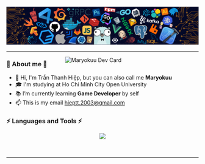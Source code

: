 <!-- Header -->
<p align="center"><a href="##"><img src="https://raw.githubusercontent.com/KevinPatel04/KevinPatel04/master/header.png" /></a></p>



---



<!-- Dev Card -->
<a href="https://app.daily.dev/Maryokuu">
	<img
	align="right"
	src="https://github.com/Maryokuu/Maryokuu/blob/main/devcard.svg"
	width="350"
	alt="Maryokuu Dev Card" />
</a>



<!-- Description -->
### 🔰 About me 🔰
- 👋 Hi, I'm Trần Thanh Hiệp, but you can also call me **Maryokuu**
- 🎓 I'm studying at Ho Chi Minh City Open University
- 📚 I’m currently learning **Game Developer** by self
- 📫 This is my email [hieptt.2003@gmail.com](mailto:hieptt.2003@gmail.com)



<!-- Technologies -->
### ⚡ Languages and Tools ⚡
<p align="center">
  <a href="https://skillicons.dev">
    <img src="https://skillicons.dev/icons?i=c,cpp,cs,dotnet,java,py,mysql,php,html,css,js,jquery,react,sass,ts,regex,unreal,unity,idea,eclipse,visualstudio,vscode,git,github,githubactions,gitlab,netlify,replit,heroku,firebase,stackoverflow,linux&perline=8&theme=dark" />
  </a>
</p>



<br />



---



<!-- Github Stats -->
<!--
<details><summary><h3>📚 Github Stats 📚</h3></summary>
	<p align="center">
		<a href="https://github.com/Maryokuu">
			<img src="https://github-readme-stats-umber-pi-80.vercel.app//api/top-langs/?username=Maryokuu&layout=compact&hide_border=true&langs_count=10&size_weight=0.5&count_weight=0.5&theme=react" />
		</a>
		<a href="https://wakatime.com/@Maryokuu">
			<img src="https://github-readme-stats-umber-pi-80.vercel.app/api/wakatime?username=Maryokuu&layout=compact&hide_border=true&theme=react" />
		</a>
	</p>
	<p align="center">
		<a href="https://github.com/Maryokuu">
			<img src="https://github-readme-stats-umber-pi-80.vercel.app//api?username=Maryokuu&rank_icon=github&show_icons=truee&hide_border=true&custom_title=Maryokuu's%20Github%20Stats&theme=react&card_width=400" />
		</a>
		<a href="https://github.com/Maryokuu">
			<img src="https://github-readme-streak-stats.herokuapp.com?user=Maryokuu&theme=react&hide_border=true&card_width=400" />
		</a>
	</p>
	<p align="center">
		<a href="https://github.com/Maryokuu">
			<img src="https://github-readme-activity-graph-sigma-eight.vercel.app//graph?username=Maryokuu&custom_title=Maryokuu's%20Contribution%20Graph&theme=react-dark&hide_border=true" />
		</a>
	</p>
</details>
-->
